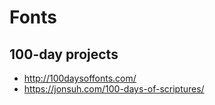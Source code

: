 # Fonts

## 100-day projects
- http://100daysoffonts.com/
- https://jonsuh.com/100-days-of-scriptures/
